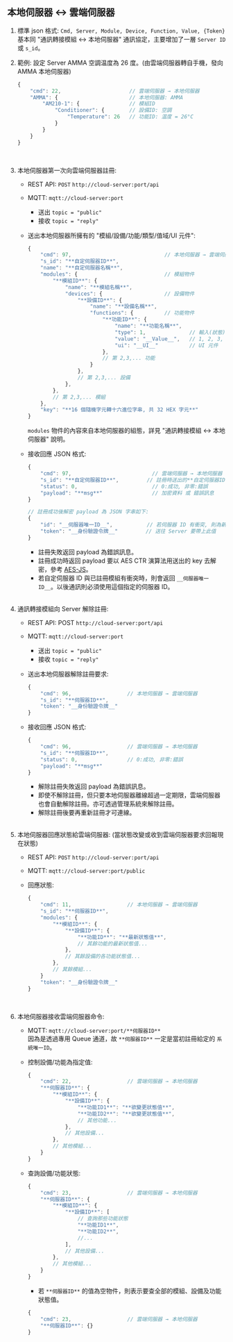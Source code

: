 本地伺服器 ↔ 雲端伺服器
---

1. 標準 json 格式: `Cmd, Server, Module, Device, Function, Value, {Token}` <br> 基本同 "通訊轉接模組 ↔ 本地伺服器" 通訊協定，主要增加了一層 `Server ID` 或 `s_id`。

2. 範例: 設定 Server AMMA 空調温度為 26 度。(由雲端伺服器轉自手機，發向 AMMA 本地伺服器)
    ```js
    {
        "cmd": 22,                      // 雲端伺服器 → 本地伺服器
        "AMMA": {                       // 本地伺服器: AMMA
            "AM210-1": {                // 模組ID
                "Conditioner": {        // 設備ID: 空調
                    "Temperature": 26   // 功能ID: 温度 = 26°C
                }
            }
        }
    }
    ```
    <br>

2. 本地伺服器第一次向雲端伺服器註冊:
    * REST API: `POST` `http://cloud-server:port/api`

    * MQTT: `mqtt://cloud-server:port`
        * 送出 `topic = "public"`
        * 接收 `topic = "reply"`

    * 送出本地伺服器所擁有的 "模組/設備/功能/類型/值域/UI 元件":
        ```js
        {
            "cmd": 97,                              // 本地伺服器 → 雲端伺服器
            "s_id": "**自定伺服器ID**",
            "name": "**自定伺服器名稱**",
            "modules": {                            // 模組物件
                "**模組ID**": {
                    "name": "**模組名稱**",
                    "devices": {                    // 設備物件
                        "**設備ID**": {
                            "name": "**設備名稱**",
                            "functions": {          // 功能物件
                                "**功能ID**": {
                                    "name": "**功能名稱**",
                                    "type": 1,              // 輸入(狀態):1, 輸出(控制):2, 輸出入:3
                                    "value": "__Value__",   // 1, 2, 3, 100/n, n1~n2
                                    "ui": "__UI__"          // UI 元件
                                },
                                // 第 2,3,... 功能
                            }
                        },
                        // 第 2,3,... 設備
                    },
                },
                // 第 2,3,... 模組
            },
            "key": "**16 個隨機字元轉十六進位字串, 共 32 HEX 字元**"
        }
        ```

        `modules` 物件的內容來自本地伺服器的組態，詳見 "通訊轉接模組 ↔ 本地伺服器" 說明。

    * 接收回應 JSON 格式:
        ```js
        {
            "cmd": 97,                          // 雲端伺服器 → 本地伺服器
            "s_id": "**自定伺服器ID**",         // 註冊時送出的**自定伺服器ID**
            "status": 0,                        // 0:成功, 非零:錯誤
            "payload": "**msg**"                // 加密資料 或 錯誤訊息
        }

        // 註冊成功後解密 payload 為 JSON 字串如下:
        {
            "id": "__伺服器唯一ID__",           // 若伺服器 ID 有衝突, 則為新伺服器 ID, 否則不變同原有送出的伺服器 ID
            "token": "__身份驗證令牌__"         // 送往 Server 要帶上此值
        }
        ```

        * 註冊失敗返回 payload 為錯誤訊息。
        * 註冊成功時返回 payload 要以 AES CTR 演算法用送出的 key 去解密，參考 [AES-JS](https://github.com/ricmoo/aes-js)。
        * 若自定伺服器 ID 與已註冊模組有衝突時，則會返回 `__伺服器唯一ID__`。以後通訊則必須使用這個指定的伺服器 ID。
        <br>

3. 通訊轉接模組向 Server 解除註冊:
    * REST API: POST `http://cloud-server:port/api`

    * MQTT: `mqtt://cloud-server:port`
        * 送出 `topic = "public"`
        * 接收 `topic = "reply"`

    * 送出本地伺服器解除註冊要求:
        ```js
        {
            "cmd": 96,                  // 本地伺服器 → 雲端伺服器
            "s_id": "**伺服器ID**",
            "token": "__身份驗證令牌__"
        }
        ```

    * 接收回應 JSON 格式:
        ```js
        {
            "cmd": 96,                  // 雲端伺服器 → 本地伺服器
            "s_id": "**伺服器ID**",
            "status": 0,                // 0:成功, 非零:錯誤
            "payload": "**msg**"
        }
        ```

        * 解除註冊失敗返回 payload 為錯誤訊息。
        * 即使不解除註冊，但只要本地伺服器離線超過一定期限，雲端伺服器也會自動解除註冊。亦可透過管理系統來解除註冊。
        * 解除註冊後要再重新註冊才可連線。
        <br>

4. 本地伺服器回應狀態給雲端伺服器: (當狀態改變或收到雲端伺服器要求回報現在狀態)
    * REST API: `POST` `http://cloud-server:port/api`

    * MQTT: `mqtt://cloud-server:port/public`

    * 回應狀態:
        ```js
        {
            "cmd": 11,                  // 本地伺服器 → 雲端伺服器
            "s_id": "**伺服器ID**",
            "modules": {
                "**模組ID**": {
                    "**設備ID**": {
                        "**功能ID**": "**最新狀態值**",
                        // 其餘功能的最新狀態值...
                    },
                    // 其餘設備的各功能狀態值...
                },
                // 萁餘模組...
            }
            "token": "__身份驗證令牌__"
        }
        ```
        <br>

5. 本地伺服器接收雲端伺服器命令:
    * MQTT: `mqtt://cloud-server:port/**伺服器ID**` <br> 因為是透過專用 Queue 通道，故 `**伺服器ID**` 一定是當初註冊給定的 `系統唯一ID`。

    * 控制設備/功能為指定值:
        ```js
        {
            "cmd": 22,                  // 雲端伺服器 → 本地伺服器
            "**伺服器ID**": {
                "**模組ID**": {
                    "**設備ID**": {
                        "**功能ID1**": "**欲變更狀態值**",
                        "**功能ID2**": "**欲變更狀態值**",
                        // 其他功能...
                    },
                    // 其他設備...
                },
                // 其他模組...
            }
        }
        ```

    * 查詢設備/功能狀態:
        ```js
        {
            "cmd": 23,                  // 雲端伺服器 → 本地伺服器
            "**伺服器ID**": {
                "**模組ID**": {
                    "**設備ID**": [
                        // 查詢那些功能狀態
                        "**功能ID1**",
                        "**功能ID2**",
                        //...
                    ],
                    // 其他設備...
                },
                // 其他模組...
            }
        }
        ```

        * 若 `**伺服器ID**` 的值為空物件，則表示要查全部的模組、設備及功能狀態值。
        ```js
        {
            "cmd": 23,                  // 雲端伺服器 → 本地伺服器
            "**伺服器ID**": {}
        }
        ```
